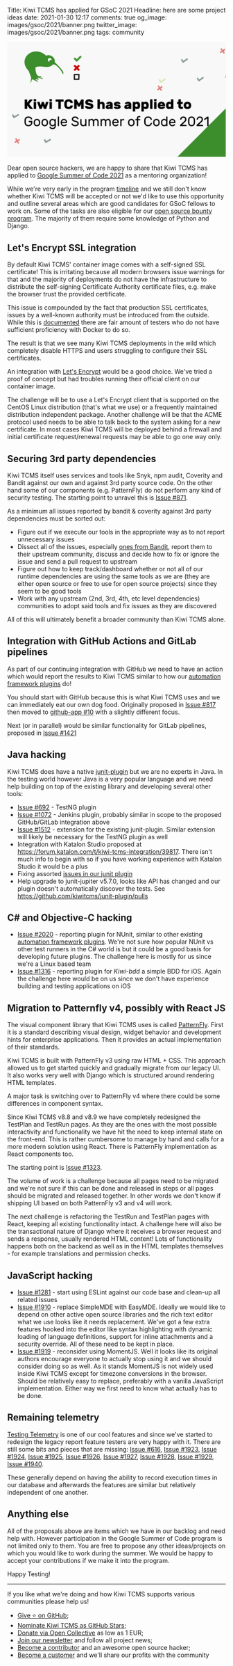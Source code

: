 Title: Kiwi TCMS has applied for GSoC 2021
Headline: here are some project ideas
date: 2021-01-30 12:17
comments: true
og_image: images/gsoc/2021/banner.png
twitter_image: images/gsoc/2021/banner.png
tags: community


!["GSoC banner"](/images/gsoc/2021/banner.png "GSoC banner")

Dear open source hackers, we are happy to share that Kiwi TCMS has
applied to
[Google Summer of Code 2021](https://summerofcode.withgoogle.com/)
as a mentoring organization!

While we're very early in the program
[timeline](https://summerofcode.withgoogle.com/how-it-works/#timeline)
and we still don't know whether Kiwi TCMS will be accepted or not we'd
like to use this opportunity and outline several areas which are good
candidates for GSoC fellows to work on. Some of the tasks are also
eligible for our [open source bounty program]({tag}bounty-program).
The majority of them require some knowledge of Python and Django.


Let's Encrypt SSL integration
-----------------------------

By default Kiwi TCMS' container image comes with a self-signed SSL certificate!
This is irritating because all modern browsers issue warnings for that and
the majority of deployments do not have the infrastructure to distribute
the self-signing Certificate Authority certificate files, e.g. make the browser
trust the provided certificate.

This issue is compounded by the fact that production SSL certificates,
issues by a well-known authority must be introduced from the outside. While
this is
[documented](https://kiwitcms.readthedocs.io/en/latest/installing_docker.html#ssl-configuration)
there are fair amount of testers who do not have sufficient proficiency
with Docker to do so.

The result is that we see many Kiwi TCMS deployments in the wild which
completely disable HTTPS and users struggling to configure their SSL
certificates.

An integration with [Let's Encrypt](https://letsencrypt.org/) would be
a good choice. We've tried a proof of concept but had troubles running
their official client on our container image.

The challenge will be
to use a Let's Encrypt client that is supported on the CentOS Linux
distribution (that's what we use) or a frequently maintained
distribution independent package. Another challenge will be that the
ACME protocol used needs to be able to talk back to the system
asking for a new certificate. In most cases Kiwi TCMS will be deployed
behind a firewall and initial certificate request/renewal requests may be
able to go one way only.


Securing 3rd party dependencies
-------------------------------

Kiwi TCMS itself uses services and tools like Snyk, npm audit, Coverity and Bandit
against our own and against 3rd party source code. On the other hand
some of our components (e.g. PatternFly) do not perform any kind of
security testing. The starting point to unravel this is
[Issue #871](https://github.com/kiwitcms/Kiwi/issues/871).

As a minimum all issues reported by bandit & coverity against 3rd party
dependencies must be sorted out:

- Figure out if we execute our tools in the appropriate way as to not
  report unnecessary issues
- Dissect all of the issues, especially
  [ones from Bandit](https://github.com/kiwitcms/Kiwi/runs/1608837125?check_suite_focus=true),
  report them to their upstream community, discuss and decide how to fix or
  ignore the issue and send a pull request to upstream
- Figure out how to keep track/dashboard whether or not all of our runtime
  dependencies are using the same tools as we are (they are either open source
  or free to use for open source projects) since they seem to be good tools
- Work with any upstream (2nd, 3rd, 4th, etc level dependencies) communities
  to adopt said tools and fix issues as they are discovered

All of this will ultimately benefit a broader community than Kiwi TCMS alone.


Integration with GitHub Actions and GitLab pipelines
----------------------------------------------------

As part of our continuing integration with GitHub we need to have an action
which would report the results to Kiwi TCMS similar to how our
[automation framework plugins](https://kiwitcms.readthedocs.io/en/latest/plugins/automation-frameworks.html)
do!

You should start with GitHub because this is what Kiwi TCMS uses and we can
immediately eat our own dog food. Originally proposed in
[Issue #817](https://github.com/kiwitcms/Kiwi/issues/817) then moved to
[github-app #10](https://github.com/kiwitcms/github-app/issues/10) with a
slightly different focus.

Next (or in parallel) would be similar
functionality for GitLab pipelines, proposed in
[Issue #1421](https://github.com/kiwitcms/Kiwi/issues/1421)


Java hacking
------------

Kiwi TCMS does have a native
[junit-plugin](https://github.com/kiwitcms/junit-plugin) but we are no
experts in Java. In the testing world however Java is a very popular
language and we need help building on top of the existing library and
developing several other tools:

- [Issue #692](https://github.com/kiwitcms/Kiwi/issues/692) - TestNG plugin
- [Issue #1072](https://github.com/kiwitcms/Kiwi/issues/1072) - Jenkins plugin,
  probably similar in scope to the proposed GitHub/GitLab integration above
- [Issue #1512](https://github.com/kiwitcms/Kiwi/issues/1512) - extension for the
  existing junit-plugin. Similar extension will likely be necessary for the
  TestNG plugin as well
- Integration with Katalon Studio proposed at
  <https://forum.katalon.com/t/kiwi-tcms-integration/39817>. There isn't much info to
  begin with so if you have working experience with Katalon Studio it would be
  a plus
- Fixing assorted
  [issues in our junit plugin](https://github.com/kiwitcms/junit-plugin/issues)
- Help upgrade to junit-jupiter v5.7.0, looks like API has changed and our
  plugin doesn't automatically discover the tests.
  See <https://github.com/kiwitcms/junit-plugin/pulls>


C# and Objective-C hacking
--------------------------

- [Issue #2020](https://github.com/kiwitcms/Kiwi/issues/2020) - reporting plugin for
  NUnit, similar to other existing
  [automation framework plugins](https://kiwitcms.readthedocs.io/en/latest/plugins/automation-frameworks.html).
  We're not sure how popular NUnit vs other test runners in the C# world is but
  it could be a good basis for developing future plugins. The challenge here
  is mostly for us since we're a Linux based team
- [Issue #1316](https://github.com/kiwitcms/Kiwi/issues/1316) - reporting plugin
  for *Kiwi-bdd* a simple BDD for iOS. Again the challenge here would be
  on us since we don't have experience building and testing applications on iOS


Migration to Patternfly v4, possibly with React JS
--------------------------------------------------

The visual component library that Kiwi TCMS uses is called
[PatternFly](https://www.patternfly.org). First it is a standard describing
visual design, widget behavior and development hints for enterprise
applications. Then it provides an actual implementation of their standards.

Kiwi TCMS is built with PatternFly v3 using raw HTML + CSS. This approach
allowed us to get started quickly and gradually migrate from our legacy UI.
It also works very well with Django which is structured around rendering HTML
templates.

A major task is switching over to PatternFly v4 where there could be some
differences in component syntax.

Since Kiwi TCMS v8.8 and v8.9 we have completely redesigned the
TestPlan and TestRun pages. As they are the ones with the most possible
interactivity and functionality we have hit the need to keep internal state
on the front-end. This is rather cumbersome to manage by hand and calls
for a more modern solution using React. There is PatternFly implementation
as React components too.

The starting point is
[Issue #1323](https://github.com/kiwitcms/Kiwi/issues/1323).

The volume of work is a challenge because all pages need to be migrated
and we're not sure if this can be done and released in steps or all pages
should be migrated and released together. In other words we don't know if
shipping UI based on both PatternFly v3 and v4 will work.

The next challenge is refactoring the TestRun and TestPlan pages with
React, keeping all existing functionality intact. A challenge here will
also be the transactional nature of Django where it receives a browser request
and sends a response, usually rendered HTML content! Lots of functionality
happens both on the backend as well as in the HTML templates themselves -
for example translations and permission checks.


JavaScript hacking
------------------

- [Issue #1281](https://github.com/kiwitcms/Kiwi/issues/1281) - start using ESLint
  against our code base and clean-up all related issues
- [Issue #1910](https://github.com/kiwitcms/Kiwi/issues/1910) - replace SimpleMDE
  with EasyMDE. Ideally we would like to depend on other active open source
  libraries and the rich text editor what we use looks like it needs replacement.
  We've got a few extra features hooked into the editor like syntax highlighting
  with dynamic loading of language definitions, support for inline attachments and
  a security override. All of these need to be kept in place.
- [Issue #1919](https://github.com/kiwitcms/Kiwi/issues/1919) - reconsider using
  MomentJS. Well it looks like its original authors encourage everyone to
  actually stop using it and we should consider doing so as well. As it stands
  MomentJS is not widely used inside Kiwi TCMS except for timezone conversions
  in the browser. Should be relatively easy to replace, preferably with a vanilla
  JavaScript implementation. Either way we first need to know what actually
  has to be done.


Remaining telemetry
-------------------

[Testing Telemetry]({filename}2019-03-03-telemetry.markdown) is one of our cool
features and since we've started to redesign the legacy report feature testers
are very happy with it. There are still some bits and pieces that are missing:
[Issue #616](https://github.com/kiwitcms/Kiwi/issues/616),
[Issue #1923](https://github.com/kiwitcms/Kiwi/issues/1923),
[Issue #1924](https://github.com/kiwitcms/Kiwi/issues/1924),
[Issue #1925](https://github.com/kiwitcms/Kiwi/issues/1925),
[Issue #1926](https://github.com/kiwitcms/Kiwi/issues/1926),
[Issue #1927](https://github.com/kiwitcms/Kiwi/issues/1927),
[Issue #1928](https://github.com/kiwitcms/Kiwi/issues/1928),
[Issue #1929](https://github.com/kiwitcms/Kiwi/issues/1929),
[Issue #1940](https://github.com/kiwitcms/Kiwi/issues/1940).

These generally depend on having the ability to record execution times in our
database and afterwards the features are similar but relatively independent
of one another.


Anything else
-------------

All of the proposals above are items which we have in our backlog and
need help with. However participation in the Google Summer of Code program
is not limited only to them. You are free to propose any other ideas/projects
on which you would like to work during the summer. We would be happy to
accept your contributions if we make it into the program.


Happy Testing!

---

If you like what we're doing and how Kiwi TCMS supports various communities
please help us!

- [Give ⭐ on GitHub](https://github.com/kiwitcms/Kiwi/stargazers);
- [Nominate Kiwi TCMS as GitHub Stars]({filename}2020-09-04-nominate-github-star.markdown);
- [Donate via Open Collective](https://opencollective.com/kiwitcms/donate) as low as 1 EUR;
- [Join our newsletter](https://kiwitcms.us17.list-manage.com/subscribe/post?u=9b57a21155a3b7c655ae8f922&id=c970a37581)
  and follow all project news;
- [Become a contributor](https://kiwitcms.readthedocs.io/en/latest/contribution.html) and an awesome open source hacker;
- [Become a customer](/#pricing) and we'll share our profits with the community
